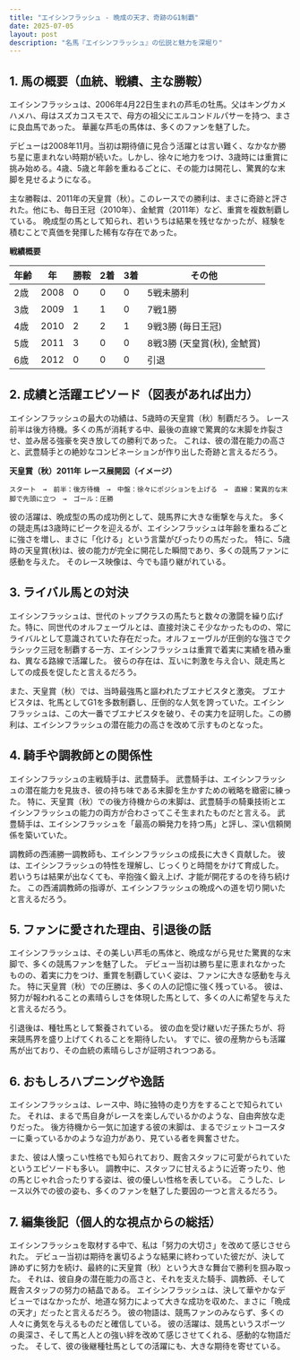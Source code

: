 ```yaml
---
title: "エイシンフラッシュ - 晩成の天才、奇跡のG1制覇"
date: 2025-07-05
layout: post
description: "名馬『エイシンフラッシュ』の伝説と魅力を深堀り"
---
```


## 1. 馬の概要（血統、戦績、主な勝鞍）

エイシンフラッシュは、2006年4月22日生まれの芦毛の牡馬。父はキングカメハメハ、母はスズカコスモスで、母方の祖父にエルコンドルパサーを持つ、まさに良血馬であった。  華麗な芦毛の馬体は、多くのファンを魅了した。

デビューは2008年11月。当初は期待値に見合う活躍とは言い難く、なかなか勝ち星に恵まれない時期が続いた。しかし、徐々に地力をつけ、3歳時には重賞に挑み始める。4歳、5歳と年齢を重ねるごとに、その能力は開花し、驚異的な末脚を見せるようになる。

主な勝鞍は、2011年の天皇賞（秋）。このレースでの勝利は、まさに奇跡と評された。他にも、毎日王冠（2010年）、金鯱賞（2011年）など、重賞を複数制覇している。  晩成型の馬として知られ、若いうちは結果を残せなかったが、経験を積むことで真価を発揮した稀有な存在であった。

**戦績概要**

| 年齢 | 年 | 勝鞍 | 2着 | 3着 | その他 |
|---|---|---|---|---|---|
| 2歳 | 2008 | 0 | 0 | 0 | 5戦未勝利 |
| 3歳 | 2009 | 1 | 1 | 0 | 7戦1勝 |
| 4歳 | 2010 | 2 | 2 | 1 | 9戦3勝 (毎日王冠) |
| 5歳 | 2011 | 3 | 0 | 0 | 8戦3勝 (天皇賞(秋), 金鯱賞) |
| 6歳 | 2012 | 0 | 0 | 0 |  引退 |


## 2. 成績と活躍エピソード（図表があれば出力）

エイシンフラッシュの最大の功績は、5歳時の天皇賞（秋）制覇だろう。  レース前半は後方待機。多くの馬が消耗する中、最後の直線で驚異的な末脚を炸裂させ、並み居る強豪を突き放しての勝利であった。  これは、彼の潜在能力の高さと、武豊騎手との絶妙なコンビネーションが作り出した奇跡と言えるだろう。

**天皇賞（秋）2011年 レース展開図（イメージ）**

```
スタート　→　前半：後方待機　→　中盤：徐々にポジションを上げる　→　直線：驚異的な末脚で先頭に立つ　→　ゴール：圧勝
```

彼の活躍は、晩成型の馬の成功例として、競馬界に大きな衝撃を与えた。  多くの競走馬は3歳時にピークを迎えるが、エイシンフラッシュは年齢を重ねるごとに強さを増し、まさに「化ける」という言葉がぴったりの馬だった。  特に、5歳時の天皇賞(秋)は、彼の能力が完全に開花した瞬間であり、多くの競馬ファンに感動を与えた。  そのレース映像は、今でも語り継がれている。


## 3. ライバル馬との対決

エイシンフラッシュは、世代のトップクラスの馬たちと数々の激闘を繰り広げた。特に、同世代のオルフェーヴルとは、直接対決こそ少なかったものの、常にライバルとして意識されていた存在だった。オルフェーヴルが圧倒的な強さでクラシック三冠を制覇する一方、エイシンフラッシュは重賞で着実に実績を積み重ね、異なる路線で活躍した。  彼らの存在は、互いに刺激を与え合い、競走馬としての成長を促したと言えるだろう。

また、天皇賞（秋）では、当時最強馬と謳われたブエナビスタと激突。  ブエナビスタは、牝馬としてG1を多数制覇し、圧倒的な人気を誇っていた。エイシンフラッシュは、この大一番でブエナビスタを破り、その実力を証明した。この勝利は、エイシンフラッシュの潜在能力の高さを改めて示すものとなった。


## 4. 騎手や調教師との関係性

エイシンフラッシュの主戦騎手は、武豊騎手。  武豊騎手は、エイシンフラッシュの潜在能力を見抜き、彼の持ち味である末脚を生かすための戦略を緻密に練った。  特に、天皇賞（秋）での後方待機からの末脚は、武豊騎手の騎乗技術とエイシンフラッシュの能力の両方が合わさってこそ生まれたものだと言える。  武豊騎手は、エイシンフラッシュを「最高の瞬発力を持つ馬」と評し、深い信頼関係を築いていた。

調教師の西浦勝一調教師も、エイシンフラッシュの成長に大きく貢献した。  彼は、エイシンフラッシュの特性を理解し、じっくりと時間をかけて育成した。  若いうちは結果が出なくても、辛抱強く鍛え上げ、才能が開花するのを待ち続けた。  この西浦調教師の指導が、エイシンフラッシュの晩成への道を切り開いたと言えるだろう。


## 5. ファンに愛された理由、引退後の話

エイシンフラッシュは、その美しい芦毛の馬体と、晩成ながら見せた驚異的な末脚で、多くの競馬ファンを魅了した。  デビュー当初は勝ち星に恵まれなかったものの、着実に力をつけ、重賞を制覇していく姿は、ファンに大きな感動を与えた。  特に天皇賞（秋）での圧勝は、多くの人の記憶に強く残っている。  彼は、努力が報われることの素晴らしさを体現した馬として、多くの人に希望を与えたと言えるだろう。

引退後は、種牡馬として繋養されている。  彼の血を受け継いだ子孫たちが、将来競馬界を盛り上げてくれることを期待したい。  すでに、彼の産駒からも活躍馬が出ており、その血統の素晴らしさが証明されつつある。


## 6. おもしろハプニングや逸話

エイシンフラッシュは、レース中、時に独特の走り方をすることで知られていた。  それは、まるで馬自身がレースを楽しんでいるかのような、自由奔放な走りだった。  後方待機から一気に加速する彼の末脚は、まるでジェットコースターに乗っているかのような迫力があり、見ている者を興奮させた。

また、彼は人懐っこい性格でも知られており、厩舎スタッフに可愛がられていたというエピソードも多い。  調教中に、スタッフに甘えるように近寄ったり、他の馬とじゃれ合ったりする姿は、彼の優しい性格を表している。  こうした、レース以外での彼の姿も、多くのファンを魅了した要因の一つと言えるだろう。


## 7. 編集後記（個人的な視点からの総括）

エイシンフラッシュを取材する中で、私は「努力の大切さ」を改めて感じさせられた。  デビュー当初は期待を裏切るような結果に終わっていた彼だが、決して諦めずに努力を続け、最終的に天皇賞（秋）という大きな舞台で勝利を掴み取った。  それは、彼自身の潜在能力の高さと、それを支えた騎手、調教師、そして厩舎スタッフの努力の結晶である。  エイシンフラッシュは、決して華やかなデビューではなかったが、地道な努力によって大きな成功を収めた、まさに「晩成の天才」だったと言えるだろう。  彼の物語は、競馬ファンのみならず、多くの人々に勇気を与えるものだと確信している。  彼の活躍は、競馬というスポーツの奥深さ、そして馬と人との強い絆を改めて感じさせてくれる、感動的な物語だった。  そして、彼の後継種牡馬としての活躍にも、大きな期待を寄せている。

